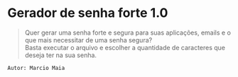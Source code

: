 # Gerador de senha forte 1.0

>Quer gerar uma senha forte e segura para suas aplicações, emails e o que mais necessitar de uma senha segura? <br>
>Basta executar o arquivo e escolher a quantidade de caracteres que deseja ter na sua senha.

`Autor: Marcio Maia`
